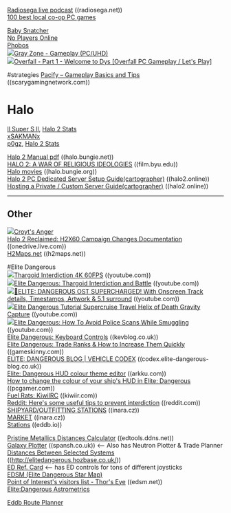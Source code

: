 [Radiosega live podcast](https://www.radiosega.net/listen/web/) ((radiosega.net))  
[100 best local co-op PC games](https://www.slant.co/topics/2209/~best-local-co-op-pc-games)   

[Baby Snatcher](https://gamejolt.com/games/BabySnatcher/500051)  
[No Players Online](https://papercookies.itch.io/no-players-online)  
[Phobos](https://next-cosmos.itch.io/phobos)  
<img src="https://youtube.com/favicon.ico">[Gray Zone - Gameplay (PC/UHD)](https://www.youtube.com/watch?v=aAqM0idnX6U)  
<img src="https://youtube.com/favicon.ico">[Overfall - Part 1 - Welcome to Dys [Overfall PC Gameplay / Let's Play]](https://www.youtube.com/watch?v=u8dy8ka1mWo)  

#strategies
[Pacify – Gameplay Basics and Tips](https://scarygamingnetwork.com/pacify-gameplay-basics-and-tips/) ((scarygamingnetwork.com))  


# Halo
[ll Super S ll][1], [Halo 2 Stats][bung]  
[xSAKMANx][2]  
[p0gz][3], [Halo 2 Stats][bung2]  


[1]: https://mixer.com/ll_super_s_ll  
[2]: https://mixer.com/xSAKMANx
[3]: https://mixer.com/p0gz

[bung]: https://halo.bungie.net/Stats/PlayerStatsHalo2.aspx?player=l+Super+S+l
[bung2]: https://halo.bungie.net/Stats/PlayerStatsHalo2.aspx?player=ll+P0gz+ll

[Halo 2 Manual pdf](https://halo.bungie.net/images/games/halo2/support/halo2manual_en.pdf) ((halo.bungie.net))  
[HALO 2: A WAR OF RELIGIOUS IDEOLOGIES](http://film.byu.edu/aperture/?p=312) ((film.byu.edu))  
[Halo movies](http://halo.bungie.org/movies.html) ((halo.bungie.org))  
[Halo 2 PC Dedicated Server Setup Guide​(cartographer)](https://www.halo2.online/threads/halo-2-pc-dedicated-server-setup-guide.3800/)  ((halo2.online))  
[Hosting a Private / Custom Server Guide(cartographer)](https://halo2.online/threads/hosting-a-private-custom-server-guide.2612/) ((halo2.online))  
<hr>

## Other
<img src="https://youtube.com/favicon.ico">[Croyt's Anger](https://www.youtube.com/watch?v=dG42S_PmRs4)  
[Halo 2 Reclaimed: H2X60 Campaign Changes Documentation](https://onedrive.live.com/view.aspx?resid=8041334222F5E1B8!2259&ithint=file%2cdocx&authkey=!AO9ODXPDBaSvxuE) ((onedrive.live.com))  
[H2Maps.net](http://www.h2maps.net/Cartographer/CustomMaps/) ((h2maps.net))   

#Elite Dangerous  
<img src="https://youtube.com/favicon.ico">[Thargoid Interdiction 4K 60FPS](https://www.youtube.com/watch?v=jbCyGYu13y0) ((youtube.com))  
<img src="https://youtube.com/favicon.ico">[Elite Dangerous: Thargoid Interdiction and Battle](https://www.youtube.com/watch?v=qmALzqfhZdw)  ((youtube.com))  
<img src="https://youtube.com/favicon.ico">[🎼ELITE: DANGEROUS OST SUPERCHARGED! With Onscreen Track details, Timestamps, Artwork & 5.1 surround](https://www.youtube.com/watch?v=11NTaiI2yj0) ((youtube.com))  
<img src="https://youtube.com/favicon.ico">[Elite Dangerous Tutorial Supercruise Travel Helix of Death Gravity Capture](https://www.youtube.com/watch?v=VxUfwJl0yjU)  ((youtube.com))   
<img src="https://youtube.com/favicon.ico">[Elite Dangerous: How To Avoid Police Scans While Smuggling](https://www.youtube.com/watch?v=hFDqBYnejak) ((youtube.com))  
[Elite Dangerous: Keyboard Controls](https://www.kevblog.co.uk/elite-dangerous-keyboard-controls/) ((kevblog.co.uk))  
[Elite Dangerous: Trade Ranks & How to Increase Them Quickly](https://www.gameskinny.com/vl2u4/elite-dangerous-trade-ranks-how-to-increase-them-quickly)  ((gameskinny.com))  
[ELITE: DANGEROUS BLOG | VEHICLE CODEX](http://codex.elite-dangerous-blog.co.uk/type-6-transporter) ((codex.elite-dangerous-blog.co.uk))  
[Elite: Dangerous HUD colour theme editor](http://arkku.com/elite/hud_editor/) ((arkku.com))  
[How to change the colour of your ship's HUD in Elite: Dangerous](https://www.pcgamer.com/how-to-change-the-colour-of-your-ships-hud-in-elite-dangerous/) ((pcgamer.com))  
[Fuel Rats: KiwiIRC](https://clients.fuelrats.com:7778/) ((kiwiir.com))  
[Reddit: Here's some useful tips to prevent interdiction](https://www.reddit.com/r/EliteDangerous/comments/2mzzum/heres_some_useful_tips_to_prevent_interdiction/) ((reddit.com))  
[SHIPYARD/OUTFITTING STATIONS](https://inara.cz/galaxy-outfitting-stations/121898/) ((inara.cz))  
[MARKET](https://inara.cz/market/8485/4792/) ((inara.cz))  
[Stations](https://eddb.io/station)  ((eddb.io))  

[Pristine Metallics Distances Calculator](http://edtools.ddns.net/)   ((edtools.ddns.net))  
[Galaxy Plotter](https://spansh.co.uk/exact-plotter)  ((spansh.co.uk)) <-- Also has Neutron Plotter & Trade Planner
[Distances Between Selected Systems](http://elitedangerous.hozbase.co.uk/calc/distances?systems=aornum%2cnona%2czhulong)   ((http://elitedangerous.hozbase.co.uk/))   
[ED Ref. Card](https://edrefcard.info/)  <-- has ED controls for tons of different joysticks  
[EDSM (Elite Dangerous Star Map)](https://www.edsm.net/)  
[Point of Interest's visitors list - Thor's Eye](https://www.edsm.net/en/poi-visitors-list/index/id/66712/name/Thor%27s+Eye)  ((edsm.net))  
[Elite:Dangerous Astrometrics](https://edastro.com/)  

[Eddb Route Planner](https://sites.google.com/site/eddbrouteplanner/)  